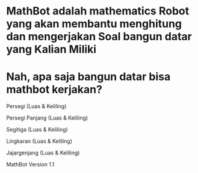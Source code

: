 # MathBot adalah mathematics Robot yang akan membantu menghitung dan mengerjakan Soal bangun datar yang Kalian Miliki

# Nah, apa saja bangun datar bisa mathbot kerjakan? 

Persegi (Luas & Keliling)

Persegi Panjang (Luas & Keliling)

Segitiga (Luas & Keliling)

Lingkaran (Luas & Keliling)

Jajargenjang (Luas & Keliling)

MathBot Version 1.1
